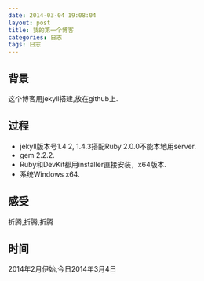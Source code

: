 ```yaml
---
date: 2014-03-04 19:08:04
layout: post
title: 我的第一个博客
categories: 日志
tags: 日志
---
```


## 背景
这个博客用jekyll搭建,放在github上.

## 过程
- jekyll版本号1.4.2, 1.4.3搭配Ruby 2.0.0不能本地用server.
- gem 2.2.2.
- Ruby和DevKit都用installer直接安装，x64版本.
- 系统Windows x64.

## 感受
折腾,折腾,折腾

## 时间
2014年2月伊始,今日2014年3月4日

